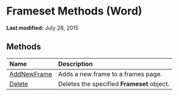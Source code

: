 
# Frameset Methods (Word)

 **Last modified:** July 28, 2015


## Methods



|**Name**|**Description**|
|:-----|:-----|
| [AddNewFrame](81366e66-ae4e-24ce-d7ca-ae6f9273f745.md)|Adds a new frame to a frames page.|
| [Delete](21290f22-9881-02a9-278c-055c0b8d1051.md)|Deletes the specified  **Frameset** object.|
